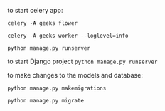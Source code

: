 to start celery app:

`celery -A geeks flower`

```celery -A geeks worker --loglevel=info```

```python manage.py runserver```

to start Django project
```python manage.py runserver```


to make changes to the models and database:

```python manage.py makemigrations```

```python manage.py migrate```
